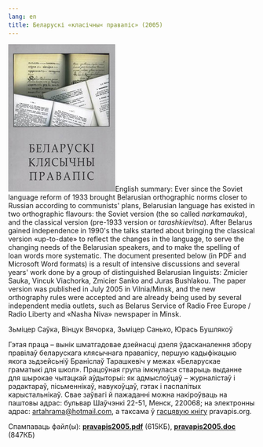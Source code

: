 ```yaml
---
lang: en
title: Беларускі «класічны« правапіс» (2005)
---
```



[![](img/pravapis2005_cover.jpg)](pravapis2005.pdf)English summary: Ever since the Soviet language reform of 1933 brought Belarusian orthographic norms closer to Russian according to communists' plans, Belarusian language has existed in two orthographic flavours: the Soviet version (the so called _narkamauka_), and the classical version (pre-1933 version or _tarashkievitsa_). After Belarus gained independence in 1990's the talks started about bringing the classical version «up-to-date» to reflect the changes in the language, to serve the changing needs of the Belarusian speakers, and to make the spelling of loan words more systematic. The document presented below (in PDF and Microsoft Word formats) is a result of intensive discussions and several years' work done by a group of distinguished Belarusian linguists: Zmicier Sauka, Vincuk Viachorka, Zmicier Sanko and Juras Bushlakou. The paper version was published in July 2005 in Vilnia/Minsk, and the new orthography rules were accepted and are already being used by several independent media outlets, such as Belarus Service of Radio Free Europe / Radio Liberty and «Nasha Niva» newspaper in Minsk.


Зьміцер Саўка, Вінцук Вячорка, Зьміцер Санько, Юрась Бушлякоў

Гэтая праца – вынік шматгадовае дзейнасці дзеля ўдасканалення збору правілаў беларускага клясычнага правапісу, першую кадыфікацыю якога зьдзейсьніў Браніслаў Тарашкевіч у межах «Беларускае граматыкі для школ». Працоўная група імкнулася стварыць выданне для шырокае чытацкай аўдыторыі: як адмыслоўцаў – журналістаў і рэдактараў, пісьменнікаў, навукоўцаў, гэтак і паспалітых карыстальнікаў. Свае заўвагі й пажаданні можна накіроўваць на паштовы адрас: бульвар Шаўчэнкі 22-51, Менск, 220068; на электронны адрас: artahrama@hotmail.com, а таксама ў [гасцявую кнігу](gb.html) pravapis.org.

  

Спампаваць файл(ы):  [**pravapis2005.pdf**](pravapis2005.pdf) (615КБ), [**pravapis2005.doc**](pravapis2005.doc) (847КБ)
